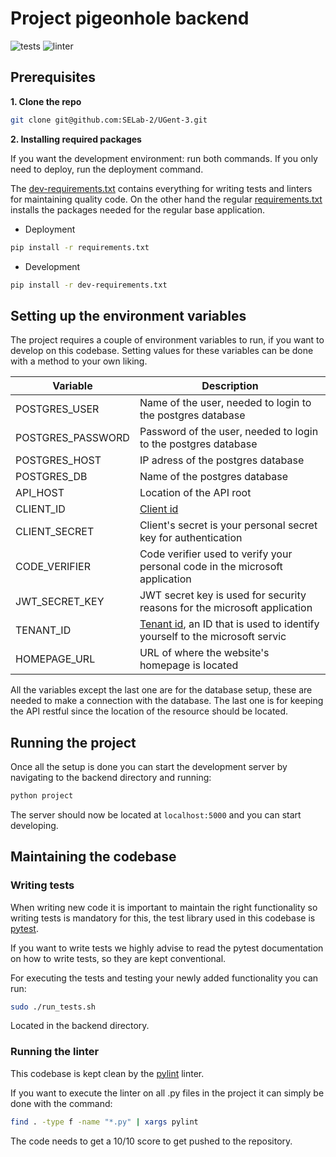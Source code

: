 # Project pigeonhole backend
![tests](https://github.com/SELab-2/UGent-3/actions/workflows/ci-test-backend.yaml/badge.svg)
![linter](https://github.com/SELab-2/UGent-3/actions/workflows/ci-linter-backend.yaml/badge.svg)
## Prerequisites
**1. Clone the repo**
   ```sh
   git clone git@github.com:SELab-2/UGent-3.git
   ```
**2. Installing required packages**

   If you want the development environment: run both commands. If you only need to deploy, run the deployment command.

   The [dev-requirements.txt](dev-requirements.txt) contains everything for writing tests and linters for maintaining quality code.
On the other hand the regular [requirements.txt](requirements.txt) installs the packages needed for 
the regular base application.

   - Deployment
   ```sh
   pip install -r requirements.txt
   ```
   - Development
   ```sh
   pip install -r dev-requirements.txt
   ```

## Setting up the environment variables
The project requires a couple of environment variables to run, if you want to develop on this codebase.
Setting values for these variables can be done with a method to your own liking.

| Variable                               | Description                                                                                                                               |
|----------------------------------------|-------------------------------------------------------------------------------------------------------------------------------------------|
| POSTGRES_USER                          | Name of the user, needed to login to the postgres database                                                                                |
| POSTGRES_PASSWORD                      | Password of the user, needed to login to the postgres database                                                                            |
| POSTGRES_HOST                          | IP adress of the postgres database                                                                                                        |
| POSTGRES_DB                            | Name of the postgres database                                                                                                             |
| API_HOST                               | Location of the API root                                                                                                                  |
| CLIENT_ID                              | [Client id](https://learn.microsoft.com/nl-nl/entra/identity-platform/v2-protocols)                                                       |
| CLIENT_SECRET                          | Client's secret is your personal secret key for authentication                                                                            |
| CODE_VERIFIER                          | Code verifier used to verify your personal code in the microsoft application                                                              |
| JWT_SECRET_KEY                         | JWT secret key is used for security reasons for the microsoft application                                                                 |                       
| TENANT_ID                              | [Tenant id](https://learn.microsoft.com/nl-nl/entra/fundamentals/whatis), an ID that is used to identify yourself to the microsoft servic |                     
| HOMEPAGE_URL                           | URL of where the website's homepage is located                                                                                            |

All the variables except the last one are for the database setup,
these are needed to make a connection with the database.
The last one is for keeping the API restful since the location of the resource should be located.

## Running the project
Once all the setup is done you can start the development server by
navigating to the backend directory and running:
```sh
python project
``` 
The server should now be located at `localhost:5000` and you can
start developing.

## Maintaining the codebase
### Writing tests
When writing new code it is important to maintain the right functionality so 
writing tests is mandatory for this, the test library used in this codebase is [pytest](https://docs.pytest.org/en/8.0.x/).

If you want to write tests we highly advise to read the pytest documentation on how
to write tests, so they are kept conventional.

For executing the tests and testing your newly added functionality
you can run:
```sh
sudo ./run_tests.sh
``` 

Located in the backend directory.
### Running the linter
This codebase is kept clean by the [pylint](https://pypi.org/project/pylint/) linter.

If you want to execute the linter on all .py files in the project it can simply be done
with the command:
```sh
find . -type f -name "*.py" | xargs pylint
``` 
The code needs to get a 10/10 score to get pushed to the repository.
